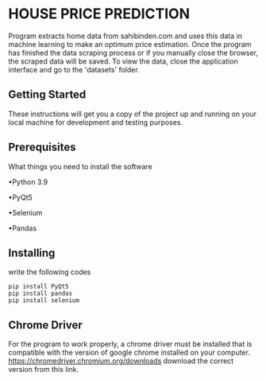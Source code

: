 # HOUSE PRICE PREDICTION

Program extracts home data from sahibinden.com and uses this data in machine learning to make an optimum price estimation.
Once the program has finished the data scraping process or if you manually close the browser, the scraped data will be saved. To view the data, close the application interface and go to the 'datasets' folder.
## Getting Started

These instructions will get you a copy of the project up and running on your local machine for development and testing purposes.



## Prerequisites
What things you need to install the software 


•Python 3.9

•PyQt5

•Selenium

•Pandas




## Installing

write the following codes
```
pip install PyQt5
pip install pandas
pip install selenium
```


## Chrome Driver

For the program to work properly, a chrome driver must be installed that is compatible with the version of google chrome installed on your computer. https://chromedriver.chromium.org/downloads download the correct version from this link.

  

